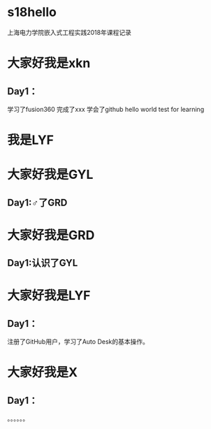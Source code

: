 # s18hello
上海电力学院嵌入式工程实践2018年课程记录
# 大家好我是xkn
## Day1：
学习了fusion360
完成了xxx
学会了github
hello world test for learning
# 我是LYF
# 大家好我是GYL
## Day1:♂了GRD
# 大家好我是GRD
## Day1:认识了GYL

# 大家好我是LYF
## Day1：
注册了GitHub用户，学习了Auto Desk的基本操作。
# 大家好我是X
## Day1：
。。。。。。
